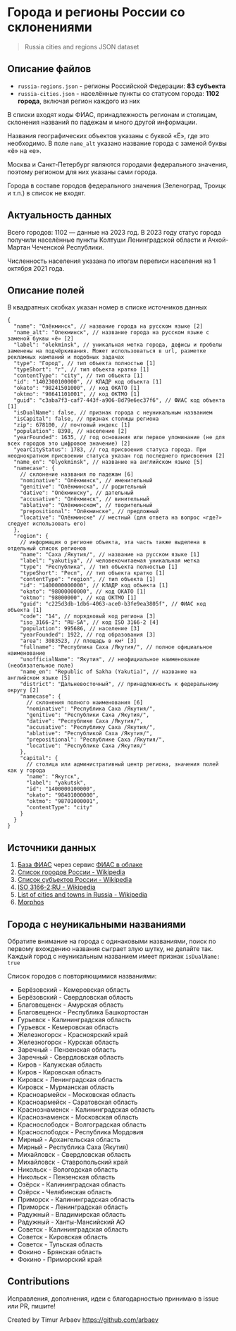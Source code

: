 # Города и регионы России со склонениями

> Russia cities and regions JSON dataset

## Описание файлов

- `russia-regions.json` - регионы Российской Федерации: **83 субъекта**
- `russia-cities.json` - населённые пункты со статусом города: **1102 города**, включая регион каждого из них

В списки входят коды ФИАС, принадлежность регионам и столицам, склонения названий по падежам и много другой информации.

Названия географических объектов указаны с буквой «Ё», где это необходимо. В поле `name_alt` указано название города с заменой буквы «ё» на «е».

Москва и Санкт-Петербург являются городами федерального значения, поэтому регионом для них указаны сами города.

Города в составе городов федерального значения (Зеленоград, Троицк и т.п.) в список не входят.

## Актуальность данных

Всего городов: 1102 — данные на 2023 год. В 2023 году статус города получили населённые пункты Колтуши Ленинградской области и Ачхой-Мартан Чеченской Республики.

Численность населения указана по итогам переписи населения на 1 октября 2021 года.

## Описание полей

В квадратных скобках указан номер в списке источников данных

```jsonc
{
  "name": "Олёкминск", // название города на русском языке [2]
  "name_alt": "Олекминск", // название города на русском языке с заменой буквы «ё» [2]
  "label": "olekminsk", // уникальная метка города, дефисы и пробелы заменены на подчёркивания. Может использоваться в url, разметке рекламных кампаний и подобных задачах
  "type": "Город", // тип объекта полностью [1]
  "typeShort": "г", // тип объекта кратко [1]
  "contentType": "city", // тип объекта [1]
  "id": "1402300100000", // КЛАДР код объекта [1]
  "okato": "98241501000", // код ОКАТО [1]
  "oktmo": "98641101001", // код ОКТМО [1]
  "guid": "c3aba7f3-caf7-443f-a906-8d79e6ec37f6", // ФИАС код объекта [1]
  "isDualName": false, // признак города с неуникальным названием
  "isCapital": false, // признак столицы региона
  "zip": 678100, // почтовый индекс [1]
  "population": 8398, // население [2]
  "yearFounded": 1635, // год основания или первое упоминание (не для всех городов это цифровое значение) [2]
  "yearCityStatus": 1783, // год присвоения статуса города. При неоднократном присвоении статуса указан год последнего присвоения [2]
  "name_en": "Olyokminsk", // название на английском языке [5]
  "namecase": {
    // склонение названия по падежам [6]
    "nominative": "Олёкминск", // именительный
    "genitive": "Олёкминска", // родительный
    "dative": "Олёкминску", // дательный
    "accusative": "Олёкминск", // винительный
    "ablative": "Олёкминском", // творительный
    "prepositional": "Олёкминске", // предложный
    "locative": "Олёкминске" // местный (для ответа на вопрос «где?» следует использовать его)
  },
  "region": {
    // информация о регионе объекта, эта часть также выделена в отдельный список регионов
    "name": "Саха /Якутия/", // название на русском языке [1]
    "label": "yakutiya", // человекочитаемая уникальная метка
    "type": "Республика", // тип объекта полностью [1]
    "typeShort": "Респ", // тип объекта кратко [1]
    "contentType": "region", // тип объекта [1]
    "id": "1400000000000", // КЛАДР код объекта [1]
    "okato": "98000000000", // код ОКАТО [1]
    "oktmo": "98000000", // код ОКТМО [1]
    "guid": "c225d3db-1db6-4063-ace0-b3fe9ea3805f", // ФИАС код объекта [1]
    "code": "14", // порядковый код региона [3]
    "iso_3166-2": "RU-SA", // код ISO 3166-2 [4]
    "population": 995686, // население [3]
    "yearFounded": 1922, // год образования [3]
    "area": 3083523, // площадь в км² [3]
    "fullname": "Республика Саха /Якутия/", // полное официальное наименование
    "unofficialName": "Якутия", // неофициальное наименование (необязательное поле)
    "name_en": "Republic of Sakha (Yakutia)", // название на английском языке [5]
    "district": "Дальневосточный", // принадлежность к федеральному округу [2]
    "namecase": {
      // склонения полного наименования [6]
      "nominative": "Республика Саха /Якутия/",
      "genitive": "Республики Саха /Якутия/",
      "dative": "Республике Саха /Якутия/",
      "accusative": "Республику Саха /Якутия/",
      "ablative": "Республикой Саха /Якутия/",
      "prepositional": "Республике Саха /Якутия/",
      "locative": "Республике Саха /Якутия/"
    },
    "capital": {
      // столица или административный центр региона, значения полей как у города
      "name": "Якутск",
      "label": "yakutsk",
      "id": "1400000100000",
      "okato": "98401000000",
      "oktmo": "98701000001",
      "contentType": "city"
    }
  }
}
```

## Источники данных

1. [База ФИАС](https://fias.nalog.ru/) через сервис [ФИАС в облаке](https://kladr-api.ru/)
2. [Список городов России - Wikipedia](https://ru.wikipedia.org/wiki/%D0%A1%D0%BF%D0%B8%D1%81%D0%BE%D0%BA_%D0%B3%D0%BE%D1%80%D0%BE%D0%B4%D0%BE%D0%B2_%D0%A0%D0%BE%D1%81%D1%81%D0%B8%D0%B8)
3. [Список субъектов России - Wikipedia](https://en.wikipedia.org/wiki/Federal_subjects_of_Russia#List)
4. [ISO 3166-2:RU - Wikipedia](https://ru.wikipedia.org/wiki/ISO_3166-2:RU)
5. [List of cities and towns in Russia - Wikipedia](https://en.wikipedia.org/wiki/List_of_cities_and_towns_in_Russia)
6. [Morphos](https://github.com/wapmorgan/Morphos)

## Города с неуникальными названиями

Обратите внимание на города с одинаковыми названиями, поиск по первому вхождению названия сыграет злую шутку, не делайте так. Каждый город с неуникальным названием имеет признак `isDualName: true`

Список городов с повторяющимися названиями:

- Берёзовский - Кемеровская область
- Берёзовский - Свердловская область
- Благовещенск - Амурская область
- Благовещенск - Республика Башкортостан
- Гурьевск - Калининградская область
- Гурьевск - Кемеровская область
- Железногорск - Красноярский край
- Железногорск - Курская область
- Заречный - Пензенская область
- Заречный - Свердловская область
- Киров - Калужская область
- Киров - Кировская область
- Кировск - Ленинградская область
- Кировск - Мурманская область
- Красноармейск - Московская область
- Красноармейск - Саратовская область
- Краснознаменск - Калининградская область
- Краснознаменск - Московская область
- Краснослободск - Волгоградская область
- Краснослободск - Республика Мордовия
- Мирный - Архангельская область
- Мирный - Республика Саха (Якутия)
- Михайловск - Свердловская область
- Михайловск - Ставропольский край
- Никольск - Вологодская область
- Никольск - Пензенская область
- Озёрск - Калининградская область
- Озёрск - Челябинская область
- Приморск - Калининградская область
- Приморск - Ленинградская область
- Радужный - Владимирская область
- Радужный - Ханты-Мансийский АО
- Советск - Калининградская область
- Советск - Кировская область
- Советск - Тульская область
- Фокино - Брянская область
- Фокино - Приморский край

## Contributions

Исправления, дополнения, идеи с благодарностью принимаю в issue или PR, пишите!

Created by Timur Arbaev https://github.com/arbaev
